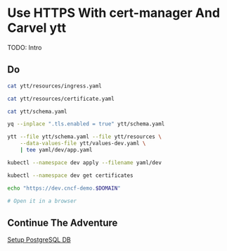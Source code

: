 # Use HTTPS With cert-manager And Carvel ytt

TODO: Intro

## Do

```bash
cat ytt/resources/ingress.yaml

cat ytt/resources/certificate.yaml

cat ytt/schema.yaml

yq --inplace ".tls.enabled = true" ytt/schema.yaml

ytt --file ytt/schema.yaml --file ytt/resources \
    --data-values-file ytt/values-dev.yaml \
    | tee yaml/dev/app.yaml

kubectl --namespace dev apply --filename yaml/dev

kubectl --namespace dev get certificates

echo "https://dev.cncf-demo.$DOMAIN"

# Open it in a browser
```

## Continue The Adventure

[Setup PostgreSQL DB](../db/story.md)
